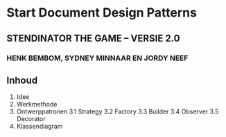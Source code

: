 # Start Document Design Patterns
## STENDINATOR THE GAME – VERSIE 2.0
### HENK BEMBOM, SYDNEY MINNAAR EN JORDY NEEF

## Inhoud

1. Idee
2. Werkmethode
3. Ontwerppatronen
  3.1 Strategy
  3.2 Factory
  3.3 Builder
  3.4 Observer
  3.5 Decorator
4. Klassendiagram

